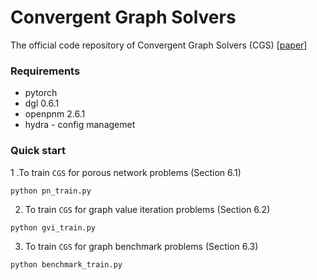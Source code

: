 # Convergent Graph Solvers

The official code repository of Convergent Graph Solvers (CGS) [[paper](https://arxiv.org/abs/2106.01680)]

### Requirements

- pytorch
- dgl 0.6.1
- openpnm 2.6.1
- hydra - config managemet

### Quick start

1 .To train `CGS` for porous network problems (Section 6.1)

```console
python pn_train.py
```

2. To train `CGS` for graph value iteration problems (Section 6.2)

```console
python gvi_train.py
```

3. To train `CGS` for graph benchmark problems (Section 6.3)

```console
python benchmark_train.py
```

